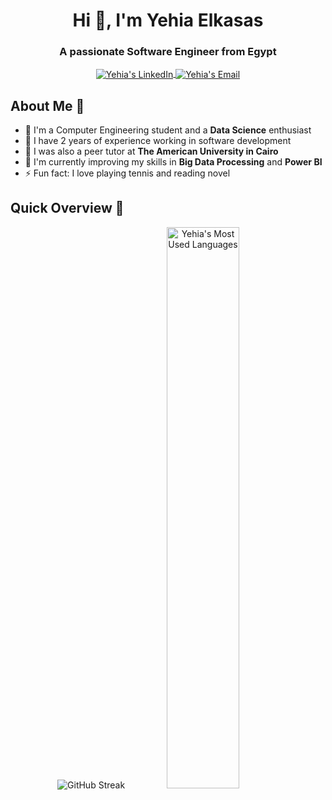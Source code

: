 <h1 align="center">Hi 👋, I'm Yehia Elkasas</h1>
<h3 align="center">A passionate Software Engineer from Egypt</h3>
<p align="center">
  <a href="https://www.linkedin.com/in/yehia-zakaria-elkasas-755507202/" target="blank">
    <img align="center" src="https://img.shields.io/badge/-LinkedIn-blue?style=flat-square&logo=linkedin" alt="Yehia's LinkedIn" />
  </a>
  <a href="mailto:zyehia@aucegypt.edu" target="blank">
    <img align="center" src="https://img.shields.io/badge/-Email-red?style=flat-square&logo=gmail" alt="Yehia's Email" />
  </a>
</p>

## About Me 📌

- 🔭 I'm a Computer Engineering student and a **Data Science** enthusiast
- 🤝 I have 2 years of experience working in software development
- 🏫 I was also a peer tutor at **The American University in Cairo**
- 🌟 I'm currently improving my skills in **Big Data Processing** and **Power BI**
- ⚡ Fun fact: I love playing tennis and reading novel

## Quick Overview 🚀

<p align="center">
  <img src="https://streak-stats.demolab.com/?user=yehiaz2409&currStreakNum=2FD3EB&fire=pink&theme=dark&sideLabels=F00&date_format=[Y.]n.j" alt="GitHub Streak" />
  <img width="48%" src="https://github-readme-stats.vercel.app/api/top-langs/?username=yehiaz2409&layout=compact&theme=radical" alt="Yehia's Most Used Languages" />
</p>

<!--
**yehiaz2409/yehiaz2409** is a ✨ _special_ ✨ repository because its `README.md` (this file) appears on your GitHub profile.

Here are some ideas to get you started:

- 🔭 I’m currently working on ...
- 🌱 I’m currently learning ...
- 👯 I’m looking to collaborate on ...
- 🤔 I’m looking for help with ...
- 💬 Ask me about ...
- 📫 How to reach me: ...
- 😄 Pronouns: ...
- ⚡ Fun fact: ...
-->
